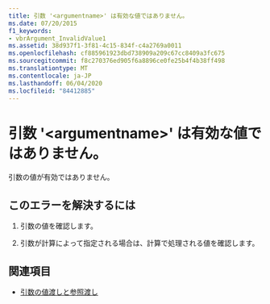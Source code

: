 ```yaml
---
title: 引数 '<argumentname>' は有効な値ではありません。
ms.date: 07/20/2015
f1_keywords:
- vbrArgument_InvalidValue1
ms.assetid: 38d937f1-3f81-4c15-834f-c4a2769a0011
ms.openlocfilehash: cf885961923dbd738909a209c67cc8409a3fc675
ms.sourcegitcommit: f8c270376ed905f6a8896ce0fe25b4f4b38ff498
ms.translationtype: MT
ms.contentlocale: ja-JP
ms.lasthandoff: 06/04/2020
ms.locfileid: "84412885"
---
```

# <a name="argument-argumentname-is-not-a-valid-value"></a>引数 '\<argumentname>' は有効な値ではありません。
引数の値が有効ではありません。  
  
## <a name="to-correct-this-error"></a>このエラーを解決するには  
  
1. 引数の値を確認します。  
  
2. 引数が計算によって指定される場合は、計算で処理される値を確認します。  
  
## <a name="see-also"></a>関連項目

- [引数の値渡しと参照渡し](../programming-guide/language-features/procedures/passing-arguments-by-value-and-by-reference.md)
